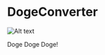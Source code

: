 DogeConverter
==========
![Alt text](/DogeConverter/res/drawable-hdpi/ic-launcher.png?raw=true "")

Doge Doge Doge!
